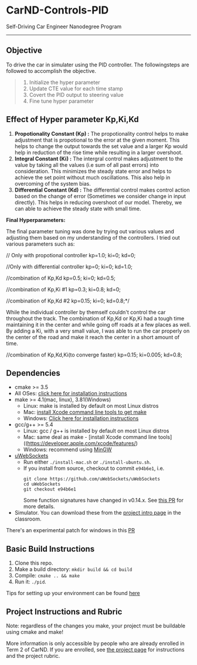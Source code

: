 # CarND-Controls-PID
Self-Driving Car Engineer Nanodegree Program

---
## Objective
To drive the car in simulater using the PID controller. The followingsteps are followed to accomplish the objective.
> 1. Initialize the hyper parameter
> 2. Update CTE value for each time stamp
> 3. Covert the PID output to steering value
> 4. Fine tune hyper parameter

## Effect of Hyper parameter Kp,Ki,Kd
1. **Propotionality Constant (Kp) :**
The propotionality control helps to make adjustment that is propotional to the error at the given moment. This helps to change the output towards the set value and a larger Kp would help in reduction of the rise time while resulting in a larger overshoot.
2. **Integral Constant (Ki) :**
The intergral control makes adjustment to the value by taking all the values (i.e sum of all past errors) into consideration. This minimizes the steady state error and helps to achieve the set point without much oscillations. This also help in overcoming of the system bias.
3. **Differential Constant (Kd) :**
The differential control makes control action based on the change of error (Sometimes we consider change in input directly). This helps in reducing overshoot of our model. Thereby, we can able to achieve the steady state with small time.

**Final Hyperparameters:**

The final parameter tuning was done by trying out various values and adjusting them based on my understanding of the controllers. I tried out various parameters such as:

// Only with propotional controller
  kp=1.0;
  ki=0;
  kd=0;

 //Only with differential controller
  kp=0;
  ki=0;
  kd=1.0;
  
 //combination of Kp,Kd
  kp=0.5;
  ki=0;
  kd=0.5;
  
 //combination of Kp,Ki #1
  kp=0.3;
  ki=0.8;
  kd=0;
  
  //combination of Kp,Kd #2
  kp=0.15;
  ki=0;
  kd=0.8;*/

While the individual controller by themself couldn't control the car throughout the track. The combination of Kp,Kd or Kp,Ki had a tough time maintaining it in the center and while going off roads at a few places as well. By adding a Ki, with a very small value,  I was able to run the car properly on the center of the road and make it reach the center in a short amount of time.

//combination of Kp,Kd,Ki(to converge faster)
  kp=0.15;
  ki=0.005;
  kd=0.8;

## Dependencies

* cmake >= 3.5
 * All OSes: [click here for installation instructions](https://cmake.org/install/)
* make >= 4.1(mac, linux), 3.81(Windows)
  * Linux: make is installed by default on most Linux distros
  * Mac: [install Xcode command line tools to get make](https://developer.apple.com/xcode/features/)
  * Windows: [Click here for installation instructions](http://gnuwin32.sourceforge.net/packages/make.htm)
* gcc/g++ >= 5.4
  * Linux: gcc / g++ is installed by default on most Linux distros
  * Mac: same deal as make - [install Xcode command line tools]((https://developer.apple.com/xcode/features/)
  * Windows: recommend using [MinGW](http://www.mingw.org/)
* [uWebSockets](https://github.com/uWebSockets/uWebSockets)
  * Run either `./install-mac.sh` or `./install-ubuntu.sh`.
  * If you install from source, checkout to commit `e94b6e1`, i.e.
    ```
    git clone https://github.com/uWebSockets/uWebSockets 
    cd uWebSockets
    git checkout e94b6e1
    ```
    Some function signatures have changed in v0.14.x. See [this PR](https://github.com/udacity/CarND-MPC-Project/pull/3) for more details.
* Simulator. You can download these from the [project intro page](https://github.com/udacity/self-driving-car-sim/releases) in the classroom.

There's an experimental patch for windows in this [PR](https://github.com/udacity/CarND-PID-Control-Project/pull/3)

## Basic Build Instructions

1. Clone this repo.
2. Make a build directory: `mkdir build && cd build`
3. Compile: `cmake .. && make`
4. Run it: `./pid`. 

Tips for setting up your environment can be found [here](https://classroom.udacity.com/nanodegrees/nd013/parts/40f38239-66b6-46ec-ae68-03afd8a601c8/modules/0949fca6-b379-42af-a919-ee50aa304e6a/lessons/f758c44c-5e40-4e01-93b5-1a82aa4e044f/concepts/23d376c7-0195-4276-bdf0-e02f1f3c665d)

## Project Instructions and Rubric

Note: regardless of the changes you make, your project must be buildable using
cmake and make!

More information is only accessible by people who are already enrolled in Term 2
of CarND. If you are enrolled, see [the project page](https://classroom.udacity.com/nanodegrees/nd013/parts/40f38239-66b6-46ec-ae68-03afd8a601c8/modules/f1820894-8322-4bb3-81aa-b26b3c6dcbaf/lessons/e8235395-22dd-4b87-88e0-d108c5e5bbf4/concepts/6a4d8d42-6a04-4aa6-b284-1697c0fd6562)
for instructions and the project rubric.
